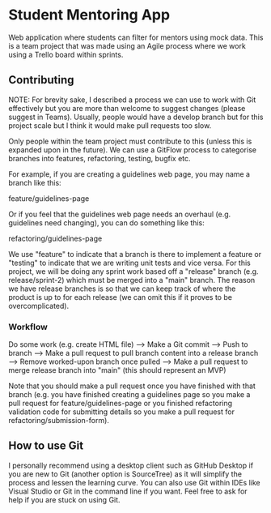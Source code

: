 # Student Mentoring App
Web application where students can filter for mentors using mock data. This is a team project that was made using an Agile process where we work using a Trello board within sprints.

## Contributing
NOTE: For brevity sake, I described a process we can use to work with Git effectively but you are more than welcome to suggest changes (please suggest in Teams). Usually, people would have a develop branch but for this project scale but I think it would make pull requests too slow.

Only people within the team project must contribute to this (unless this is expanded upon in the future). We can use a GitFlow process to categorise branches into features, refactoring, testing, bugfix etc.

For example, if you are creating a guidelines web page, you may name a branch like this:

feature/guidelines-page

Or if you feel that the guidelines web page needs an overhaul (e.g. guidelines need changing), you can do something like this:

refactoring/guidelines-page

We use "feature" to indicate that a branch is there to implement a feature or "testing" to indicate that we are writing unit tests and vice versa. For this project, we will be doing any sprint work based off a "release" branch (e.g. release/sprint-2) which must be merged into a "main" branch. The reason we have release branches is so that we can keep track of where the product is up to for each release (we can omit this if it proves to be overcomplicated).

### Workflow
Do some work (e.g. create HTML file) --> Make a Git commit --> Push to branch --> Make a pull request to pull branch content into a release branch --> Remove worked-upon branch once pulled --> Make a pull request to merge release branch into "main" (this should represent an MVP)

Note that you should make a pull request once you have finished with that branch (e.g. you have finished creating a guidelines page so you make a pull request for feature/guidelines-page or you finished refactoring validation code for submitting details so you make a pull request for refactoring/submission-form).

## How to use Git
I personally recommend using a desktop client such as GitHub Desktop if you are new to Git (another option is SourceTree) as it will simplify the process and lessen the learning curve. You can also use Git within IDEs like Visual Studio or Git in the command line if you want. Feel free to ask for help if you are stuck on using Git.
